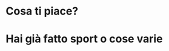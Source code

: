 
# Cosa ti piace? 
# Hai già fatto sport o cose varie
<!--stackedit_data:
eyJoaXN0b3J5IjpbMTI5OTMyMDcwLDczMDk5ODExNl19
-->